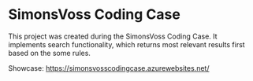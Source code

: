 # SimonsVoss Coding Case
This project was created during the SimonsVoss Coding Case. It implements search functionality, which returns most relevant results first based on the some rules.

Showcase: https://simonsvosscodingcase.azurewebsites.net/